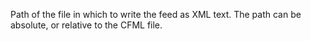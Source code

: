 Path of the file in which to write the feed as XML text.
The path can be absolute, or relative to the CFML file.